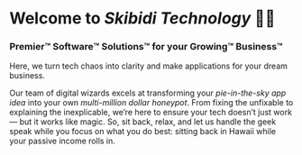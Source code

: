 # Welcome to *Skibidi Technology* 🧑‍💻

### Premier™️ Software™️ Solutions™️ for your Growing™️ Business™️

Here, we turn tech chaos into clarity and make applications for your dream business.

Our team of digital wizards excels at transforming your *pie-in-the-sky app idea* into your own *multi-million dollar honeypot*. From fixing the unfixable to explaining 
the inexplicable, we’re here to ensure your tech doesn’t just work — but it works like magic. So, sit back, relax, and let us handle the geek speak while 
you focus on what you do best: sitting back in Hawaii while your passive income rolls in.

<!--

**Here are some ideas to get you started:**

🙋‍♀️ A short introduction - what is your organization all about?
🌈 Contribution guidelines - how can the community get involved?
👩‍💻 Useful resources - where can the community find your docs? Is there anything else the community should know?
🍿 Fun facts - what does your team eat for breakfast?
🧙 Remember, you can do mighty things with the power of [Markdown](https://docs.github.com/github/writing-on-github/getting-started-with-writing-and-formatting-on-github/basic-writing-and-formatting-syntax)
-->
